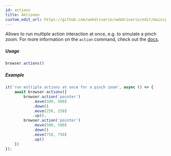 ```yaml
---
id: actions
title: Aktionen
custom_edit_url: https://github.com/webdriverio/webdriverio/edit/main/packages/webdriverio/src/commands/browser/actions.ts
---
```


Allows to run multiple action interaction at once, e.g. to simulate a pinch zoom.
For more information on the `action` command, check out the [docs](/docs/api/browser/action).

##### Usage

```js
browser.actions()
```

##### Example

```js title="action.js"
it('run multiple actions at once for a pinch zoom', async () => {
    await browser.actions([
        browser.action('pointer')
            .move(500, 500)
            .down()
            .move(250, 250)
            .up(),
        browser.action('pointer')
            .move(500, 500)
            .down()
            .move(750, 750)
            .up()
    ])
});
```